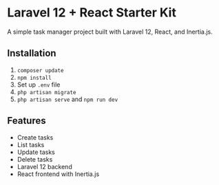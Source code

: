 # Laravel 12 + React Starter Kit

A simple task manager project built with Laravel 12, React, and Inertia.js.

## Installation

1. `composer update`
2. `npm install`
3. Set up `.env` file
4. `php artisan migrate`
5. `php artisan serve` and `npm run dev`

## Features

- Create tasks
- List tasks
- Update tasks
- Delete tasks
- Laravel 12 backend
- React frontend with Inertia.js
